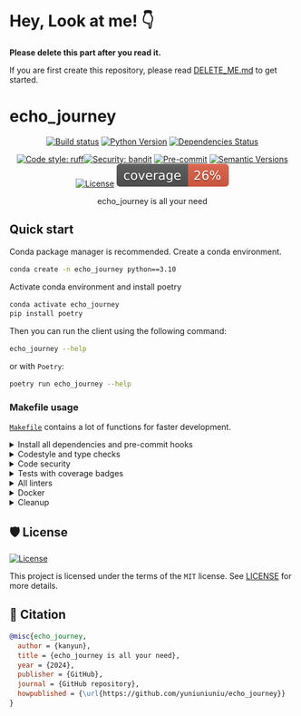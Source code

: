 # Hey, Look at me! 👇

**Please delete this part after you read it.**

If you are first create this repository, please read [DELETE_ME.md](./DELETE_ME.md) to get started.

# echo_journey

<div align="center">

[![Build status](https://github.com/yuniuniuniu/echo_journey/workflows/build/badge.svg?branch=main&event=push)](https://github.com/yuniuniuniu/echo_journey/actions?query=workflow%3Abuild)
[![Python Version](https://img.shields.io/pypi/pyversions/echo_journey.svg)](https://pypi.org/project/echo_journey/)
[![Dependencies Status](https://img.shields.io/badge/dependencies-up%20to%20date-brightgreen.svg)](https://github.com/yuniuniuniu/echo_journey/pulls?utf8=%E2%9C%93&q=is%3Apr%20author%3Aapp%2Fdependabot)

[![Code style: ruff](https://img.shields.io/badge/code%20style-ruff-000000.svg)](https://github.com/astral-sh/ruff)[![Security: bandit](https://img.shields.io/badge/security-bandit-green.svg)](https://github.com/PyCQA/bandit)
[![Pre-commit](https://img.shields.io/badge/pre--commit-enabled-brightgreen?logo=pre-commit&logoColor=white)](https://github.com/yuniuniuniu/echo_journey/blob/main/.pre-commit-config.yaml)
[![Semantic Versions](https://img.shields.io/badge/%20%20%F0%9F%93%A6%F0%9F%9A%80-semantic--versions-e10079.svg)](https://github.com/yuniuniuniu/echo_journey/releases)
[![License](https://img.shields.io/github/license/yuniuniuniu/echo_journey)](https://github.com/yuniuniuniu/echo_journey/blob/main/LICENSE)
![Coverage Report](assets/images/coverage.svg)

echo_journey is all your need

</div>

## Quick start

Conda package manager is recommended. Create a conda environment.

```bash
conda create -n echo_journey python==3.10
```

Activate conda environment and install poetry

```bash
conda activate echo_journey
pip install poetry
```

Then you can run the client using the following command:

```bash
echo_journey --help
```

or with `Poetry`:

```bash
poetry run echo_journey --help
```

### Makefile usage

[`Makefile`](https://github.com/yuniuniuniu/echo_journey/blob/main/Makefile) contains a lot of functions for faster development.


<details>
<summary>Install all dependencies and pre-commit hooks</summary>
<p>

Install requirements:

```bash
make install
```

Pre-commit hooks coulb be installed after `git init` via

```bash
make pre-commit-install
```

</p>
</details>

<details>
<summary>Codestyle and type checks</summary>
<p>

Automatic formatting uses `ruff`.

```bash
make polish-codestyle

# or use synonym
make format
```

Codestyle checks only, without rewriting files:

```bash
make check-codestyle
```

> Note: `check-codestyle` uses `ruff` and `darglint` library

</p>
</details>

<details>
<summary>Code security</summary>
<p>

> If this command is not selected during installation, it cannnot be used.

```bash
make check-safety
```

This command launches `Poetry` integrity checks as well as identifies security issues with `Safety` and `Bandit`.

```bash
make check-safety
```

</p>
</details>

<details>
<summary>Tests with coverage badges</summary>
<p>

Run `pytest`

```bash
make test
```

</p>
</details>

<details>
<summary>All linters</summary>
<p>

Of course there is a command to run all linters in one:

```bash
make lint
```

the same as:

```bash
make check-codestyle && make test && make check-safety
```

</p>
</details>

<details>
<summary>Docker</summary>
<p>

```bash
make docker-build
```

which is equivalent to:

```bash
make docker-build VERSION=latest
```

Remove docker image with

```bash
make docker-remove
```

More information [about docker](https://github.com/Undertone0809/python-package-template/tree/main/%7B%7B%20cookiecutter.project_name%20%7D%7D/docker).

</p>
</details>

<details>
<summary>Cleanup</summary>
<p>
Delete pycache files

```bash
make pycache-remove
```

Remove package build

```bash
make build-remove
```

Delete .DS_STORE files

```bash
make dsstore-remove
```

Remove .mypycache

```bash
make mypycache-remove
```

Or to remove all above run:

```bash
make cleanup
```

</p>
</details>

## 🛡 License

[![License](https://img.shields.io/github/license/yuniuniuniu/echo_journey)](https://github.com/yuniuniuniu/echo_journey/blob/main/LICENSE)

This project is licensed under the terms of the `MIT` license. See [LICENSE](https://github.com/yuniuniuniu/echo_journey/blob/main/LICENSE) for more details.

## 📃 Citation

```bibtex
@misc{echo_journey,
  author = {kanyun},
  title = {echo_journey is all your need},
  year = {2024},
  publisher = {GitHub},
  journal = {GitHub repository},
  howpublished = {\url{https://github.com/yuniuniuniu/echo_journey}}
}
```